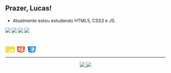 ## Prazer, Lucas!

- Atualmente estou estudando HTML5, CSS3 e JS.

<div> 
  <a href="https://www.instagram.com/lcsmr/" target="_blank"><img src="https://img.shields.io/badge/-Instagram-%23E4405F?style=for-the-badge&logo=instagram&logoColor=white" target="_blank"></a> 
  <a href="mailto:lcsmr99@gmail.com"><img src="https://img.shields.io/badge/-Gmail-%23333?style=for-the-badge&logo=gmail&logoColor=white" target="_blank"></a>
  <a href="https://www.linkedin.com/in/lucas-martins-7897bb240/" target="_blank"><img src="https://img.shields.io/badge/-LinkedIn-%230077B5?style=for-the-badge&logo=linkedin&logoColor=white" target="_blank"></a>
  <a href="https://www.behance.net/lcsmr1999"><img src="https://img.shields.io/badge/-Behance-blue?style=for-the-badge&logo=behance&logoColor=white" target="_blank"></a>
</div>

###

<div style="display: inline_block"><br>
  <img align="center" alt="Rafa-Js" height="20" width="30" src="https://raw.githubusercontent.com/devicons/devicon/master/icons/javascript/javascript-plain.svg">
  <img align="center" alt="Rafa-HTML" height="20" width="30" src="https://raw.githubusercontent.com/devicons/devicon/master/icons/html5/html5-original.svg">
  <img align="center" alt="Rafa-CSS" height="20" width="30" src="https://raw.githubusercontent.com/devicons/devicon/master/icons/css3/css3-original.svg">
</div>
<hr>
<div align="center">
  <a href="https://github.com/lcsmr99">
  <img height="180em" src="https://github-readme-stats.vercel.app/api?username=lcsmr99&show_icons=true&theme=dark&include_all_commits=true&count_private=true"/>
  <img height="180em" src="https://github-readme-stats.vercel.app/api/top-langs/?username=lcsmr99&layout=compact&langs_count=7&theme=dark"/>
</div>

